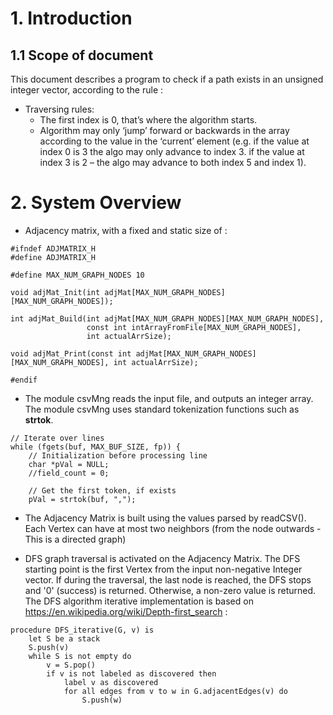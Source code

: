 # 1. Introduction

## 1.1 Scope of document

This document describes a program to check if a path exists in an unsigned integer vector, according to the rule :

* Traversing rules:
  * The first index is 0, that’s where the algorithm starts.
  * Algorithm may only ‘jump’ forward or backwards in the array according to the value in the ‘current’ element (e.g. if the value at index 0 is 3 the algo may only advance to index 3. if the value at index 3 is 2 – the algo may advance to both index 5 and index 1).

# 2. System Overview

* Adjacency matrix, with a fixed and static size of :

```
#ifndef ADJMATRIX_H
#define ADJMATRIX_H

#define MAX_NUM_GRAPH_NODES 10

void adjMat_Init(int adjMat[MAX_NUM_GRAPH_NODES][MAX_NUM_GRAPH_NODES]);

int adjMat_Build(int adjMat[MAX_NUM_GRAPH_NODES][MAX_NUM_GRAPH_NODES], 
                 const int intArrayFromFile[MAX_NUM_GRAPH_NODES], 
                 int actualArrSize);

void adjMat_Print(const int adjMat[MAX_NUM_GRAPH_NODES][MAX_NUM_GRAPH_NODES], int actualArrSize);

#endif
```    
        
* The module csvMng reads the input file, and outputs an integer array. The module csvMng uses standard tokenization functions such as **strtok**.

```
// Iterate over lines
while (fgets(buf, MAX_BUF_SIZE, fp)) {
    // Initialization before processing line
    char *pVal = NULL;
    //field_count = 0;

    // Get the first token, if exists
    pVal = strtok(buf, ",");
```

* The Adjacency Matrix is built using the values parsed by readCSV().
 Each Vertex can have at most two neighbors (from the node outwards - This is a directed graph)
 
* DFS graph traversal is activated on the Adjacency Matrix.
  The DFS starting point is the first Vertex from the input non-negative Integer vector.
  If during the traversal, the last node is reached, the DFS stops and '0' (success) is returned. Otherwise, a non-zero value is returned. The DFS algorithm iterative implementation is based on https://en.wikipedia.org/wiki/Depth-first_search :
```
procedure DFS_iterative(G, v) is
    let S be a stack
    S.push(v)
    while S is not empty do
        v = S.pop()
        if v is not labeled as discovered then
            label v as discovered
            for all edges from v to w in G.adjacentEdges(v) do
                S.push(w)
```
  
